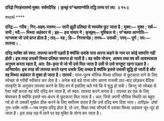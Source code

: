 **दरिद्रो निरहंस्तश्भो मुक्त: सर्वमदैरिह ।** **कृच्छ्रं य²च्छयाप्नोति तद्धि तस्य परं तप: ॥ १५॥** 

शब्दार्थ **** 

**दरिद्र:—** **गरीब** **; निर्-अहम्-स्तश्भ:—** **सारी झूठी प्रतिष्ठा से स्वयमेव छूट जाता है** **; मुक्त:—** **मुक्त** **; सर्व—** **सभी** **; मदै:—** **मिथ्या** **अहंकार से** **; इह—** **इस संसार में** **; कृच्छ्रम्—** **मुश्किल से** **; य²च्छया आप्नोति—** **भाग्यवश जो उसे प्राप्त होता है** **; तत्—** **वह** **; हि—** **निस्सन्देह** **; तस्य—** **उसकी** **; परम्—** **पूर्ण** **; तप:—** **तपस्या।** **.** 

**दरिद्र व्यक्ति को स्वत: तपस्या करनी पड़ती है क्योंकि उसके पास अपना कहने के नाम पर** **कोई सश्पत्ति नहीं होती। इस तरह उसकी मिथ्या प्रतिष्ठा समाप्त हो जाती है। वह सदैव भोजन,** **आश्रय तथा वष की आवश्यकता अनुभव करता रहता है, अत: दैव-कृपा से जो भी उसे मिल** **जाता है उसी से उसे सन्तुष्ट रहना पड़ता है। अनिवार्यत: इस तरह की तपस्या करते रहना उसके** **लिए अच्छा है क्योंकि इससे उसकी शुद्धि हो जाती है और वह मिथ्या अहंकार से मुक्त हो जाता** **है।** **तात्पर्य :** सन्त-पुरुष भौतिक मिथ्या प्रतिष्ठा से छुटकारा पाने के लिए स्वेच्छा से गरीबी स्वीकार कर लेता है। अनेक बड़े बड़े राजा लोग अपना राजसी ठाट-बाट छोड़कर वैदिक संस्कृति के अनुसार तपस्या करने के लिए वन में इसलिए चले गये कि वे शुद्ध हो सकें। किन्तु जो स्वेच्छा से ऐसा नहीं करता वह यदि दरिद्र बन जाता है, तो स्वत: तपस्या करने लगता है। तपस्या हर एक के लिए श्रेयस्कर है क्योंकि इससे भव-बंधन से छुटकारा मिल जाता है। अत: जिसे अपनी भौतिक स्थिति का बहुत गर्व हो तो उसकी मूर्खता ठीक करने के लिए सर्वोत्तम उपाय है कि उसे दरिद्र बना दिया जाय। *दारिद्र्य-* *दोषो गुण-राशि-नाशि* —जब मनुष्य दरिद्र होता है, तो धन, शिक्षा तथा सौन्दर्य में उसका मिथ्या अहंकार चूर-चूर हो जाता है। इस तरह राह में लाने पर वह मुक्ति के योग्य बन जाता है।  